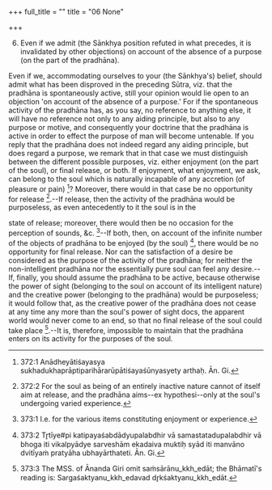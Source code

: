 +++
full_title = ""
title = "06 None"

+++


6. Even if we admit (the Sānkhya position refuted in what precedes, it is invalidated by other objections) on account of the absence of a purpose (on the part of the pradhāna).

Even if we, accommodating ourselves to your (the Sānkhya's) belief, should admit what has been disproved in the preceding Sūtra, viz. that the pradhāna is spontaneously active, still your opinion would lie open to an objection 'on account of the absence of a purpose.' For if the spontaneous activity of the pradhāna has, as you say, no reference to anything else, it will have no reference not only to any aiding principle, but also to any purpose or motive, and consequently your doctrine that the pradhāna is active in order to effect the purpose of man will become untenable. If you reply that the pradhāna does not indeed regard any aiding principle, but does regard a purpose, we remark that in that case we must distinguish between the different possible purposes, viz. either enjoyment (on the part of the soul), or final release, or both. If enjoyment, what enjoyment, we ask, can belong to the soul which is naturally incapable of any accretion (of pleasure or pain) [^fn_331]? Moreover, there would in that case be no opportunity for release [^fn_332].--If release, then the activity of the pradhāna would be purposeless, as even antecedently to it the soul is in the

[^fn_331]: 372:1 Anādheyātiśayasya sukhadukhaprāptiparihārarūpātiśayaśūnyasyety arthaḥ. Ān. Gi.

[^fn_332]: 372:2 For the soul as being of an entirely inactive nature cannot of itself aim at release, and the pradhāna aims--ex hypothesi--only at the soul's undergoing varied experience.

state of release; moreover, there would then be no occasion for the perception of sounds, &c. [^fn_333]--If both, then, on account of the infinite number of the objects of pradhāna to be enjoyed (by the soul) [^fn_334], there would be no opportunity for final release. Nor can the satisfaction of a desire be considered as the purpose of the activity of the pradhāna; for neither the non-intelligent pradhāna nor the essentially pure soul can feel any desire.--If, finally, you should assume the pradhāna to be active, because otherwise the power of sight (belonging to the soul on account of its intelligent nature) and the creative power (belonging to the pradhāna) would be purposeless; it would follow that, as the creative power of the pradhāna does not cease at any time any more than the soul's power of sight docs, the apparent world would never come to an end, so that no final release of the soul could take place [^fn_335].--It is, therefore, impossible to maintain that the pradhāna enters on its activity for the purposes of the soul.

[^fn_333]: 373:1 I.e. for the various items constituting enjoyment or experience.

[^fn_334]: 373:2 Tr̥tīye#pi katipayaśabdādyupalabdhir vā samastatadupalabdhir vā bhoga iti vikalpyādye sarveshām ekadaiva muktiḥ syād iti manvāno dvitīyaṁ pratyāha ubhayārthateti. Ān. Gi.

[^fn_335]: 373:3 The MSS. of Ānanda Giri omit saṁsārānu_kkh_edāt; the Bhāmatī's reading is: Sargaśaktyanu_kkh_edavad dr̥kśaktyanu_kkh_edāt.

